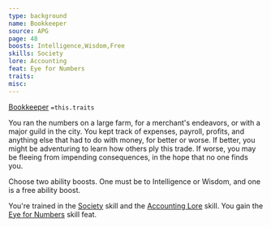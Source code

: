 ```yaml
---
type: background
name: Bookkeeper 
source: APG
page: 48
boosts: Intelligence,Wisdom,Free
skills: Society
lore: Accounting
feat: Eye for Numbers
traits: 
misc: 
---
```


[Bookkeeper](###%20Bookkeeper)
`=this.traits`


You ran the numbers on a large farm, for a merchant's endeavors, or with a major guild in the city. You kept track of expenses, payroll, profits, and anything else that had to do with money, for better or worse. If better, you might be adventuring to learn how others ply this trade. If worse, you may be fleeing from impending consequences, in the hope that no one finds you.

Choose two ability boosts. One must be to Intelligence or Wisdom, and one is a free ability boost.

You're trained in the [Society](../../../../../20-Wyrmspire/14-Dragonling-Zettel/Society.md) skill and the [Accounting Lore](Accounting%20Lore) skill. You gain the [Eye for Numbers](Eye%20for%20Numbers) skill feat.

